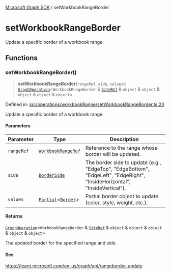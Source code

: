 [Microsoft Graph SDK](README.md) / setWorkbookRangeBorder

# setWorkbookRangeBorder

Update a specific border of a workbook range.

## Functions

### setWorkbookRangeBorder()

> **setWorkbookRangeBorder**(`rangeRef`, `side`, `values`): [`GraphOperation`](GraphOperation.md#graphoperation)\<`WorkbookRangeBorder` & [`SiteRef`](Site-1.md#siteref) & `object` & `object` & `object` & `object` & `object`\>

Defined in: [src/operations/workbookRange/setWorkbookRangeBorder.ts:23](https://github.com/Future-Secure-AI/microsoft-graph/blob/main/src/operations/workbookRange/setWorkbookRangeBorder.ts#L23)

Update a specific border of a workbook range.

#### Parameters

| Parameter | Type | Description |
| ------ | ------ | ------ |
| `rangeRef` | [`WorkbookRangeRef`](WorkbookRange-1.md#workbookrangeref) | Reference to the range whose border will be updated. |
| `side` | [`BorderSide`](Border.md#borderside) | The border side to update (e.g., "EdgeTop", "EdgeBottom", "EdgeLeft", "EdgeRight", "InsideHorizontal", "InsideVertical"). |
| `values` | [`Partial`](https://www.typescriptlang.org/docs/handbook/utility-types.html#partialtype)\<[`Border`](Border.md#border)\> | Partial border object to update (color, style, weight, etc.). |

#### Returns

[`GraphOperation`](GraphOperation.md#graphoperation)\<`WorkbookRangeBorder` & [`SiteRef`](Site-1.md#siteref) & `object` & `object` & `object` & `object` & `object`\>

The updated border for the specified range and side.

#### See

https://learn.microsoft.com/en-us/graph/api/rangeborder-update
